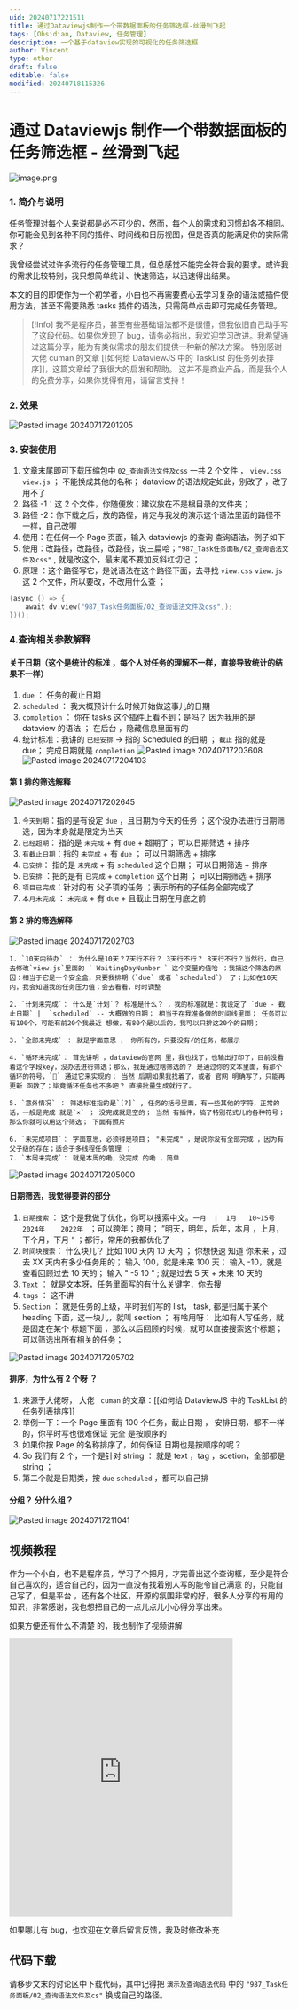 ```yaml
---
uid: 20240717221511
title: 通过Dataviewjs制作一个带数据面板的任务筛选框-丝滑到飞起
tags: [Obsidian, Dataview, 任务管理]
description: 一个基于dataview实现的可视化的任务筛选框
author: Vincent
type: other
draft: false
editable: false
modified: 20240718115326
---
```


# 通过 Dataviewjs 制作一个带数据面板的任务筛选框 - 丝滑到飞起

![image.png](https://cdn.pkmer.cn/images/20240717231052.png!pkmer)

### 1. 简介与说明

任务管理对每个人来说都是必不可少的，然而，每个人的需求和习惯却各不相同。你可能会见到各种不同的插件、时间线和日历视图，但是否真的能满足你的实际需求？

我曾经尝试过许多流行的任务管理工具，但总感觉不能完全符合我的要求。或许我的需求比较特别，我只想简单统计、快速筛选，以迅速得出结果。

本文的目的即使作为一个初学者，小白也不再需要费心去学习复杂的语法或插件使用方法，甚至不需要熟悉 tasks 插件的语法，只需简单点击即可完成任务管理。

> [!Info]
> 我不是程序员，甚至有些基础语法都不是很懂，但我依旧自己动手写了这段代码。如果你发现了 bug，请务必指出，我欢迎学习改进。我希望通过这篇分享，能为有类似需求的朋友们提供一种新的解决方案。
> 特别感谢大佬 cuman 的文章 [[如何给 DataviewJS 中的 TaskList 的任务列表排序]]，这篇文章给了我很大的启发和帮助。
> 这并不是商业产品，而是我个人的免费分享，如果你觉得有用，请留言支持！

### 2. 效果

![Pasted image 20240717201205](https://cdn.pkmer.cn/images/Pasted%20image%2020240717201205.png!pkmer)

### 3. 安装使用

1. 文章末尾即可下载压缩包中 `02_查询语法文件及css` 一共 2 个文件 ， `view.css` `view.js` ； 不能换成其他的名称； dataview 的语法规定如此，别改了 ，改了用不了
2. 路径 -1：这 2 个文件，你随便放；建议放在不是根目录的文件夹；
3. 路径 -2：你下载之后，放的路径，肯定与我发的演示这个语法里面的路径不一样，自己改喔
4. 使用：在任何一个 Page 页面，输入 dataviewjs 的查询 查询语法，例子如下
5. 使用：改路径，改路径，改路径，说三扁哈；`"987_Task任务面板/02_查询语法文件及css"` , 就是改这个，最末尾不要加反斜杠切记 ；
6. 原理 ：这个路径写它，是说语法在这个路径下面，去寻找 `view.css` `view.js` 这 2 个文件，所以要改，不改用什么查 ；

```c
(async () => {
    await dv.view("987_Task任务面板/02_查询语法文件及css",);
})();

```

### 4.查询相关参数解释

#### 关于日期（这个是统计的标准 ，每个人对任务的理解不一样，直接导致统计的结果不一样）

1. `due` ： 任务的截止日期
2. `scheduled` ： 我大概预计什么时候开始做这事儿的日期
3. `completion` ： 你在 tasks 这个插件上看不到；是吗？ 因为我用的是 dataview 的语法 ； 在后台 ，隐藏信息里面有的
4. 统计标准：我讲的 `已经安排` → 指的 Scheduled 的日期 ； `截止` 指的就是 due； 完成日期就是 `completion`
![Pasted image 20240717203608](https://cdn.pkmer.cn/images/Pasted%20image%2020240717203608.png!pkmer)
![Pasted image 20240717204103](https://cdn.pkmer.cn/images/Pasted%20image%2020240717204103.png!pkmer)

#### 第 1 排的筛选解释

![Pasted image 20240717202645](https://cdn.pkmer.cn/images/Pasted%20image%2020240717202645.png!pkmer)

1. `今天到期`：指的是有设定 `due` ，且日期为今天的任务 ；这个没办法进行日期筛选，因为本身就是限定为当天
2. `已经超期`： 指的是 `未完成` + 有 `due` + 超期了； 可以日期筛选 + 排序
3. `有截止日期`：指的 `未完成` + 有 `due` ； 可以日期筛选 + 排序
4. `已安排`： 指的是 `未完成` + 有 `scheduled` 这个日期； 可以日期筛选 + 排序
5. `已安排` ：把的是有 `已完成` + `completion` 这个日期 ； 可以日期筛选 + 排序
6. `项目已完成`：针对的有 父子项的任务 ；表示所有的子任务全部完成了
7. `本月未完成` ： `未完成` + 有 `due` + 且截止日期在月底之前

#### 第 2 排的筛选解释

![Pasted image 20240717202703](https://cdn.pkmer.cn/images/Pasted%20image%2020240717202703.png!pkmer)

	1. `10天内待办` ： 为什么是10天？7天行不行？ 3天行不行？ 8天行不行？当然行，自己去修改`view.js`里面的 ` WaitingDayNumber ` 这个变量的值哈 ；我搞这个筛选的原因：相当于它是一个安全盒，只要我排期（`due` 或者 `scheduled`） 了；比如在10天内，我会知道我的任务压力值；会去看看，时时调整

	2. `计划未完成`： 什么是`计划`？ 标准是什么？ ，我的标准就是：我设定了 `due - 截止日期` |  `scheduled` -- 大概做的日期； 相当于在我准备做的时间线里面； 任务可以有100个，可能有前20个我最近 想做，有80个是以后的，我可以只排这20个的日期； 

	3. `全部未完成` ： 就是字面意思 ， 你所有的，只要没有√的任务，都展示

	4. `循环未完成`： 首先讲明 ，dataview的官网 里，我也找了，也输出打印了，目前没看着这个字段key，没办法进行筛选；那么，我是通过啥筛选的？ 是通过你的文本里面，有那个循环的符号，`🔁` 通过它来实现的； 当然 后期如果我找着了，或者 官网 明确写了，只能再更新 函数了；毕竟循环任务也不多吧？ 直接批量生成就行了。

	5. `意外情况` ： 筛选标准指的是`[?]` , 任务的括号里面，有一些其他的字符，正常的话，一般是完成 就是`×` ； 没完成就是空的； 当然 有插件，搞了特别花式儿的各种符号； 那么你就可以用这个筛选； 下面有照片 

	6. `未完成项目`： 字面意思，必须得是项目； "未完成" ，是说你没有全部完成 ，因为有父子级的存在；适合于多线程任务管理 ；  
	7. `本周未完成`： 就是本周的嘞，没完成 的嘞 ，简单 

![Pasted image 20240717205000](https://cdn.pkmer.cn/images/Pasted%20image%2020240717205000.png!pkmer)

#### 日期筛选，我觉得要讲的部分

1. `日期搜索` ： 这个是我做了优化，你可以搜索中文。`一月  |  1月   10~15号   2024年    2022年 ` ；可以跨年；跨月； ”明天，明年，后年，本月 ，上月，下个月，下月 “ ；都行，常用的我都优化了
2. `时间块搜索`： 什么块儿？ 比如 100 天内 10 天内 ； 你想快速 知道 你未来 ，过去 XX 天内有多少任务用的； 输入 100，就是未来 100 天； 输入 -10，就是查看回顾过去 10 天的； 输入 " -5 10 " ; 就是过去 5 天 + 未来 10 天的
3. `Text` ： 就是文本呀，任务里面写的有什么关键字，你去搜
4. `tags` ： 这不讲
5. `Section` ： 就是任务的上级，平时我们写的 list， task, 都是归属于某个 heading 下面，这一块儿，就叫 section ； 有啥用呀： 比如有人写任务，就是固定在某个 标题下面 ，那么以后回顾的时候，就可以直接搜索这个标题；可以筛选出所有相关的任务；

![Pasted image 20240717205702](https://cdn.pkmer.cn/images/Pasted%20image%2020240717205702.png!pkmer)

#### 排序，为什么有 2 个呀 ？

1. 来源于大佬呀， 大佬 ` cuman` 的文章：[[如何给 DataviewJS 中的 TaskList 的任务列表排序]]
2. 举例一下：一个 Page 里面有 100 个任务，截止日期 ， 安排日期，都不一样的，你平时写也很难保证 完全 是按顺序的
3. 如果你按 Page 的名称排序了，如何保证 日期也是按顺序的呢？
4. So 我们有 2 个，一个是针对 string ： 就是 text ，tag ，scetion，全部都是 string ；
5. 第二个就是日期类，按 `due` `scheduled` ，都可以自己排

#### 分组？ 分什么组？

![Pasted image 20240717211041](https://cdn.pkmer.cn/images/Pasted%20image%2020240717211041.png!pkmer)

## 视频教程

作为一个小白，也不是程序员，学习了个把月，才完善出这个查询框，至少是符合自己喜欢的，适合自己的，因为一直没有找着别人写的能令自己满意 的，只能自己写了，但是平台 ，还有各个社区，开源的氛围非常的好，很多人分享的有用的知识，非常感谢，我也想把自己的一点儿点儿小心得分享出来。

如果方便还有什么不清楚 的，我也制作了视频讲解

<iframe src="https://player.bilibili.com/player.html?isOutside=true&aid=1406200370&bvid=BV1Ur421T7fy&cid=1618522290&p=1&autoplay=false" scrolling="no" border="0" frameborder="no" framespacing="0" allowfullscreen="true" width="80%" height="500"> </iframe>

如果哪儿有 bug，也欢迎在文章后留言反馈，我及时修改补充

## 代码下载

请移步文末的讨论区中下载代码，其中记得把 `演示及查询语法代码` 中的 `"987_Task任务面板/02_查询语法文件及cs"` 换成自己的路径。